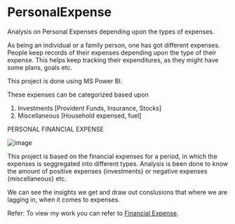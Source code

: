 # PersonalExpense
Analysis on Personal Expenses depending upon the types of expenses.

As being an individual or a family person, one has got different expenses.
People keep records of their expenses depending upon the type of their expense.
This helps keep tracking their expenditures, as they might have some plans, goals etc.

This project is done using MS Power BI.

These expenses can be categorized based upon
1. Investments [Provident Funds, Insurance, Stocks]
2. Miscellaneous [Household expensed, fuel]



PERSONAL FINANCIAL EXPENSE

![image](https://user-images.githubusercontent.com/40695609/140491227-bddaae5e-e221-4892-abe0-dd5ac2e05cd0.png)


This project is based on the financial expenses for a period, in which the expenses is seggregated into different types.
Analysis is been done to know the amount of positive expenses {investments} or negative expenses {miscellaneous} etc.

We can see the insights we get and draw out conslusions that where we are lagging in, when it comes to expenses.

Refer: 
To view my work you can refer to [Financial Expense](https://app.powerbi.com/groups/me/reports/772ef9a2-00c7-433a-b1dc-faae1a2b1813/ReportSection).
